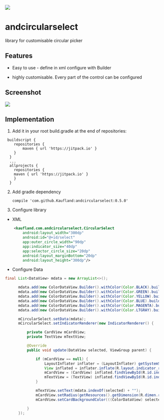 [![](https://jitpack.io/v/Kaufland/andcircularselect.svg)](https://jitpack.io/#Kaufland/andcircularselect)


# andcircularselect
library for customisable circular picker

## Features

* Easy to use - define in xml configure with Builder

* highly customisable. Every part of the control can be configured

## Screenshot

![](https://preview.ibb.co/ddjqwa/Screenshot_1502126051.png)


## Implementation


1. Add it in your root build.gradle at the end of repositories:

```
 buildscript {
    repositories {
        maven { url 'https://jitpack.io' }
    }
  }
  ...
  allprojects {
    repositories {
	maven { url 'https://jitpack.io' }
    }
  }
```

2. Add gradle dependency

    ```
    compile 'com.github.Kaufland:andcircularselect:0.5.0'
    ```

3. Configure library 

* XML

``` xml
    <kaufland.com.andcircularselect.CircularSelect
        android:layout_width="300dp"
        android:id="@+id/select"
        app:outer_circle_width="90dp"
        app:indicator_size="40dp"
        app:selector_circle_size="20dp"
        android:layout_marginBottom="20dp"
        android:layout_height="300dp"/>
```
  
 * Configure Data
  
  ``` java
final List<DataView> mdata = new ArrayList<>();

        mdata.add(new ColorDataView.Builder().withColor(Color.BLACK).build());
        mdata.add(new ColorDataView.Builder().withColor(Color.GREEN).build());
        mdata.add(new ColorDataView.Builder().withColor(Color.YELLOW).build());
        mdata.add(new ColorDataView.Builder().withColor(Color.BLUE).build());
        mdata.add(new ColorDataView.Builder().withColor(Color.MAGENTA).build());
        mdata.add(new ColorDataView.Builder().withColor(Color.LTGRAY).build());

        mCircularSelect.setData(mdata);
        mCircularSelect.setIndicatorRenderer(new IndicatorRenderer() {

            private CardView mCardView;
            private TextView mTextView;

            @Override
            public void update(DataView selected, ViewGroup parent) {

                if (mCardView == null) {
                    LayoutInflater inflater = (LayoutInflater) getSystemService(LAYOUT_INFLATER_SERVICE);
                    View inflated = inflater.inflate(R.layout.indicator_renderer, parent);
                    mCardView = (CardView) inflated.findViewById(R.id.indicator_card);
                    mTextView = (TextView) inflated.findViewById(R.id.indicator_text);
                }

                mTextView.setText(mdata.indexOf(selected) + "");
                mCardView.setRadius(getResources().getDimension(R.dimen.rounded));
                mCardView.setCardBackgroundColor(((ColorDataView) selected).getColor());

            }
        });
   ```
